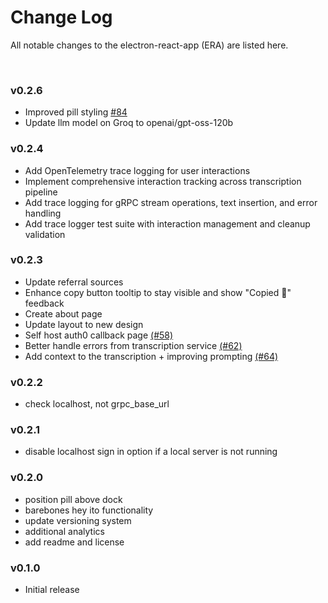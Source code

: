 # Change Log

All notable changes to the electron-react-app (ERA) are listed here.

<br>


### v0.2.6

- Improved pill styling [#84](https://github.com/heyito/ito/pull/84)
- Update llm model on Groq to openai/gpt-oss-120b

### v0.2.4

- Add OpenTelemetry trace logging for user interactions
- Implement comprehensive interaction tracking across transcription pipeline
- Add trace logging for gRPC stream operations, text insertion, and error handling
- Add trace logger test suite with interaction management and cleanup validation

### v0.2.3

- Update referral sources
- Enhance copy button tooltip to stay visible and show "Copied 🎉" feedback
- Create about page
- Update layout to new design
- Self host auth0 callback page [(#58)](https://github.com/heyito/ito/pull/58)
- Better handle errors from transcription service [(#62)](https://github.com/heyito/ito/pull/62)
- Add context to the transcription + improving prompting [(#64)](https://github.com/heyito/ito/pull/64)

### v0.2.2

- check localhost, not grpc_base_url

### v0.2.1

- disable localhost sign in option if a local server is not running

### v0.2.0

- position pill above dock
- barebones hey ito functionality
- update versioning system
- additional analytics
- add readme and license

### v0.1.0

- Initial release
